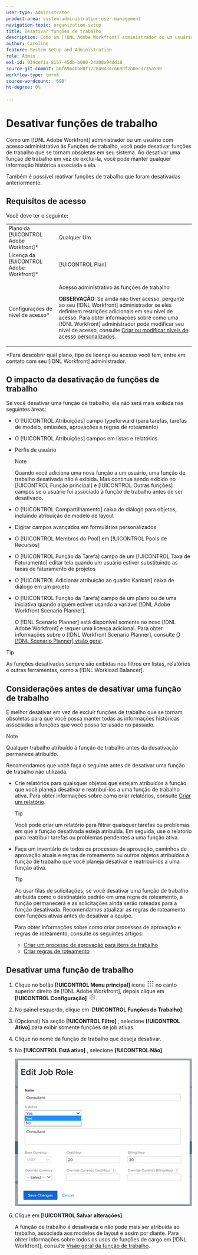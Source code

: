 ```yaml
---
user-type: administrator
product-area: system-administration;user-management
navigation-topic: organization-setup
title: Desativar funções de trabalho
description: Como um [!DNL Adobe Workfront] administrador ou um usuário com acesso administrativo às Funções de trabalho, você pode desativar funções de trabalho que se tornam obsoletas em seu sistema. Ao desativar uma função de trabalho em vez de excluí-la, você pode manter qualquer informação histórica associada a ela.
author: Caroline
feature: System Setup and Administration
role: Admin
exl-id: 934cef1a-8157-45db-b000-24a08a94dd18
source-git-commit: b6f6964bb80f172849434c669df2b0ecd735a590
workflow-type: tm+mt
source-wordcount: '690'
ht-degree: 0%

---
```


# Desativar funções de trabalho

Como um [!DNL Adobe Workfront] administrador ou um usuário com acesso administrativo às Funções de trabalho, você pode desativar funções de trabalho que se tornam obsoletas em seu sistema. Ao desativar uma função de trabalho em vez de excluí-la, você pode manter qualquer informação histórica associada a ela.

Também é possível reativar funções de trabalho que foram desativadas anteriormente.

## Requisitos de acesso

Você deve ter o seguinte:

<table style="table-layout:auto"> 
 <col> 
 <col> 
 <tbody> 
  <tr> 
   <td role="rowheader">Plano da [!UICONTROL Adobe Workfront]*</td> 
   <td> <p>Qualquer Um </p> </td> 
  </tr> 
  <tr> 
   <td role="rowheader">Licença da [!UICONTROL Adobe Workfront]*</td> 
   <td>[!UICONTROL Plan]</td> 
  </tr> 
  <tr> 
   <td role="rowheader">Configurações de nível de acesso*</td> 
   <td> <p>Acesso administrativo às funções de trabalho</p> <p><b>OBSERVAÇÃO</b>: Se ainda não tiver acesso, pergunte ao seu [!DNL Workfront] administrador se eles definirem restrições adicionais em seu nível de acesso. Para obter informações sobre como uma [!DNL Workfront] administrador pode modificar seu nível de acesso, consulte <a href="../../../administration-and-setup/add-users/configure-and-grant-access/create-modify-access-levels.md" class="MCXref xref">Criar ou modificar níveis de acesso personalizados</a>.</p> </td> 
  </tr> 
 </tbody> 
</table>

&#42;Para descobrir qual plano, tipo de licença ou acesso você tem, entre em contato com seu [!DNL Workfront] administrador.

## O impacto da desativação de funções de trabalho

Se você desativar uma função de trabalho, ela não será mais exibida nas seguintes áreas:

* O [!UICONTROL Atribuições] campo typeforward (para tarefas, tarefas de modelo, emissões, aprovações e regras de roteamento)
* O [!UICONTROL Atribuições] campos em listas e relatórios
* Perfis de usuário

   >[!NOTE]
   >
   >Quando você adiciona uma nova função a um usuário, uma função de trabalho desativada não é exibida. Mas continua sendo exibido no [!UICONTROL Função principal] e [!UICONTROL Outras funções] campos se o usuário foi associado à função de trabalho antes de ser desativado.

* O [!UICONTROL Compartilhamento] caixa de diálogo para objetos, incluindo atribuição de modelo de layout
* Digitar campos avançados em formulários personalizados
* O [!UICONTROL Membros do Pool] em [!UICONTROL Pools de Recursos]
* O [!UICONTROL Função da Tarefa] campo de um [!UICONTROL Taxa de Faturamento] editar tela quando um usuário estiver substituindo as taxas de faturamento de projetos
* O [!UICONTROL Adicionar atribuição ao quadro Kanban] caixa de diálogo em um projeto
* O [!UICONTROL Função da Tarefa] campo de um plano ou de uma iniciativa quando alguém estiver usando a variável [!DNL Adobe Workfront Scenario Planner].

   O [!DNL Scenario Planner] está disponível somente no novo [!DNL Adobe Workfront] e requer uma licença adicional. Para obter informações sobre o [!DNL Workfront Scenario Planner], consulte [O [!DNL Scenario Planner] visão geral](../../../scenario-planner/scenario-planner-overview.md).

>[!TIP]
>
>As funções desativadas sempre são exibidas nos filtros em listas, relatórios e outras ferramentas, como a [!DNL Workload Balancer].

## Considerações antes de desativar uma função de trabalho

É melhor desativar em vez de excluir funções de trabalho que se tornam obsoletas para que você possa manter todas as informações históricas associadas a funções que você possa ter usado no passado.

>[!NOTE]
>
>Qualquer trabalho atribuído à função de trabalho antes da desativação permanece atribuído.

Recomendamos que você faça o seguinte antes de desativar uma função de trabalho não utilizada:

* Crie relatórios para quaisquer objetos que estejam atribuídos à função que você planeja desativar e reatribuí-los a uma função de trabalho ativa. Para obter informações sobre como criar relatórios, consulte [Criar um relatório](../../../reports-and-dashboards/reports/creating-and-managing-reports/create-report.md).

   >[!TIP]
   >
   >Você pode criar um relatório para filtrar quaisquer tarefas ou problemas em que a função desativada esteja atribuída. Em seguida, use o relatório para reatribuir tarefas ou problemas pendentes a uma função ativa.

* Faça um inventário de todos os processos de aprovação, caminhos de aprovação atuais e regras de roteamento ou outros objetos atribuídos à função de trabalho que você planeja desativar e reatribuí-los a uma função ativa.

   >[!TIP]
   >
   >Ao usar filas de solicitações, se você desativar uma função de trabalho atribuída como o destinatário padrão em uma regra de roteamento, a função permanecerá e as solicitações ainda serão roteadas para a função desativada. Recomendamos atualizar as regras de roteamento com funções ativas antes de desativar a equipe.

   Para obter informações sobre como criar processos de aprovação e regras de roteamento, consulte os seguintes artigos:

   * [Criar um processo de aprovação para itens de trabalho](../../../administration-and-setup/customize-workfront/configure-approval-milestone-processes/create-approval-processes.md)
   * [Criar regras de roteamento](../../../manage-work/requests/create-and-manage-request-queues/create-routing-rules.md)

## Desativar uma função de trabalho

1. Clique no botão **[!UICONTROL Menu principal]** ícone ![](assets/main-menu-icon.png) no canto superior direito de [!DNL Adobe Workfront], depois clique em **[!UICONTROL Configuração]** ![](assets/gear-icon-settings.png).

1. No painel esquerdo, clique em &#x200B; **[!UICONTROL Funções do Trabalho].**
1. (Opcional) Na seção **[!UICONTROL Filtro]** , selecione **[!UICONTROL Ativo]** para exibir somente funções de job ativas.
1. Clique no nome da função de trabalho que deseja desativar.
1. No **[!UICONTROL Está ativo]** , selecione **[!UICONTROL Não]**.

   ![](assets/deactivate-job-role-edit-role-box-nwe.png)

1. Clique em **[!UICONTROL Salvar alterações]**.

   A função de trabalho é desativada e não pode mais ser atribuída ao trabalho, associada aos modelos de layout e assim por diante. Para obter informações sobre todos os usos de funções de cargo em [!DNL Workfront], consulte [Visão geral da função de trabalho](../../../administration-and-setup/set-up-workfront/organizational-setup/job-role-overview.md).
